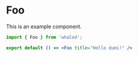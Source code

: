 # Foo

This is an example component.

```jsx
import { Foo } from 'whaled';

export default () => <Foo title="Hello dumi!" />
```

